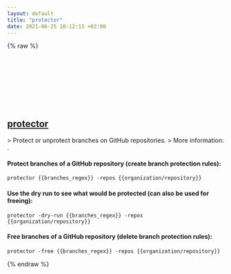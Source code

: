 ```yaml
---
layout: default
title: "protector"
date: 2021-06-25 18:12:13 +02:00
---
```

{% raw %}
<h2 id="protector">
  <a href="/en/common/protector.html">protector</a> <a href="#protector"><svg class="icon">
    <use href="/assets/images/unicode_sprite.svg#link" />
  </svg></a>
</h2>
> Protect or unprotect branches on GitHub repositories.
> More information: <https://github.com/jcgay/protector>.

#### Protect branches of a GitHub repository (create branch protection rules):
```shell
protector {{branches_regex}} -repos {{organization/repository}}
```
#### Use the dry run to see what would be protected (can also be used for freeing):
```shell
protector -dry-run {{branches_regex}} -repos {{organization/repository}}
```
#### Free branches of a GitHub repository (delete branch protection rules):
```shell
protector -free {{branches_regex}} -repos {{organization/repository}}
```
{% endraw %}